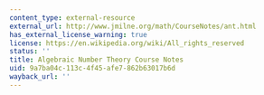 ```yaml
---
content_type: external-resource
external_url: http://www.jmilne.org/math/CourseNotes/ant.html
has_external_license_warning: true
license: https://en.wikipedia.org/wiki/All_rights_reserved
status: ''
title: Algebraic Number Theory Course Notes
uid: 9a7ba04c-113c-4f45-afe7-862b63017b6d
wayback_url: ''
---
```

